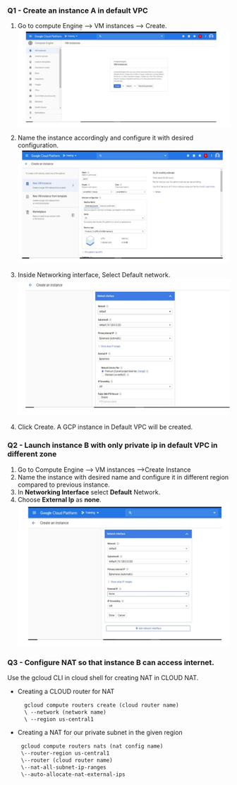 ### Q1 - Create an instance A in default VPC
1. Go to compute Engine --> VM instances --> Create.
![](https://raw.githubusercontent.com/hackerbat/GCP-ASSESSMENT/master/GCP-ASSIGNMENT2-VPC/images/1.png)

2. Name the instance accordingly and configure it with desired configuration. 
![](https://raw.githubusercontent.com/hackerbat/GCP-ASSESSMENT/master/GCP-ASSIGNMENT2-VPC/images/2.png)
3. Inside Networking interface, Select Default network. 
![](https://raw.githubusercontent.com/hackerbat/GCP-ASSESSMENT/master/GCP-ASSIGNMENT2-VPC/images/3.png)
4. Click Create. A GCP instance in Default VPC will be created.

### Q2 - Launch instance B with only private ip in default VPC in different zone
1. Go to Compute Engine --> VM instances -->Create Instance
2. Name the instance with desired name and configure it in different region compared to previous instance.
3. In **Networking Interface** select **Default** Network.
4. Choose **External Ip** as **none**.
![](https://raw.githubusercontent.com/hackerbat/GCP-ASSESSMENT/master/GCP-ASSIGNMENT2-VPC/images/4.png)

### Q3 - Configure NAT so that instance B can access internet.
Use the gcloud CLI in cloud shell for creating NAT in CLOUD NAT.

* Creating a CLOUD router for NAT
		
		gcloud compute routers create (cloud router name)
		\ --network (network name)
		\ --region us-central1
		
*  Creating a NAT for our private subnet in the given region  

		gcloud compute routers nats (nat config name)
		\--router-region us-central1 
		\--router (cloud router name) 
		\--nat-all-subnet-ip-ranges 
		\--auto-allocate-nat-external-ips
    

